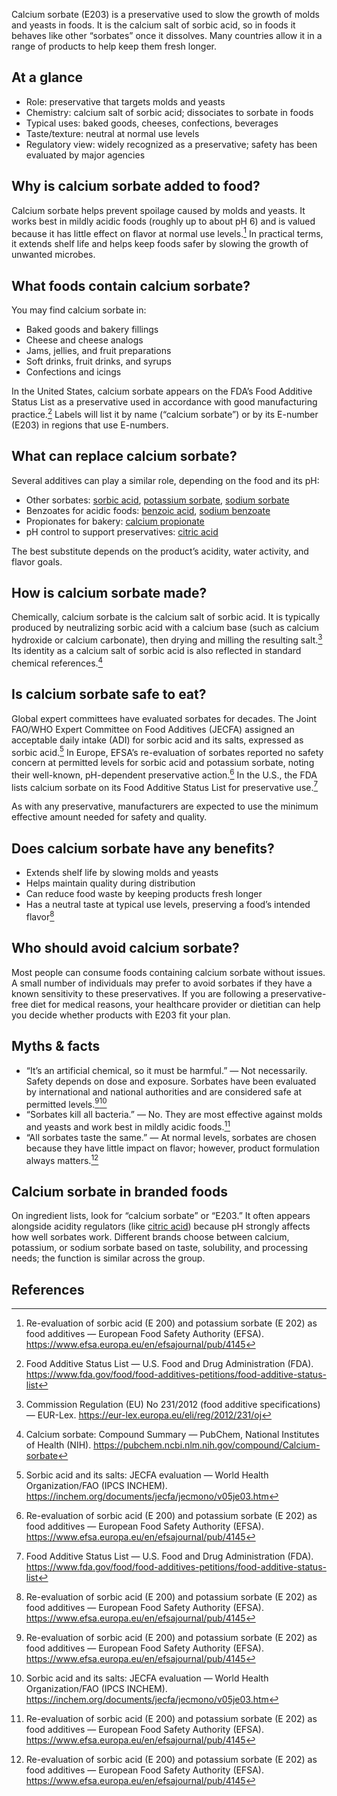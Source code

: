 Calcium sorbate (E203) is a preservative used to slow the growth of molds and yeasts in foods. It is the calcium salt of sorbic acid, so in foods it behaves like other “sorbates” once it dissolves. Many countries allow it in a range of products to help keep them fresh longer. 
<!--more-->

## At a glance
- Role: preservative that targets molds and yeasts
- Chemistry: calcium salt of sorbic acid; dissociates to sorbate in foods
- Typical uses: baked goods, cheeses, confections, beverages
- Taste/texture: neutral at normal use levels
- Regulatory view: widely recognized as a preservative; safety has been evaluated by major agencies

## Why is calcium sorbate added to food?
Calcium sorbate helps prevent spoilage caused by molds and yeasts. It works best in mildly acidic foods (roughly up to about pH 6) and is valued because it has little effect on flavor at normal use levels.[^2] In practical terms, it extends shelf life and helps keep foods safer by slowing the growth of unwanted microbes.

## What foods contain calcium sorbate?
You may find calcium sorbate in:
- Baked goods and bakery fillings
- Cheese and cheese analogs
- Jams, jellies, and fruit preparations
- Soft drinks, fruit drinks, and syrups
- Confections and icings

In the United States, calcium sorbate appears on the FDA’s Food Additive Status List as a preservative used in accordance with good manufacturing practice.[^1] Labels will list it by name (“calcium sorbate”) or by its E-number (E203) in regions that use E-numbers.

## What can replace calcium sorbate?
Several additives can play a similar role, depending on the food and its pH:
- Other sorbates: [sorbic acid](/e200-sorbic-acid), [potassium sorbate](/e202-potassium-sorbate), [sodium sorbate](/e201-sodium-sorbate)
- Benzoates for acidic foods: [benzoic acid](/e210-benzoic-acid), [sodium benzoate](/e211-sodium-benzoate)
- Propionates for bakery: [calcium propionate](/e282-calcium-propionate)
- pH control to support preservatives: [citric acid](/e330-citric-acid)

The best substitute depends on the product’s acidity, water activity, and flavor goals.

## How is calcium sorbate made?
Chemically, calcium sorbate is the calcium salt of sorbic acid. It is typically produced by neutralizing sorbic acid with a calcium base (such as calcium hydroxide or calcium carbonate), then drying and milling the resulting salt.[^3] Its identity as a calcium salt of sorbic acid is also reflected in standard chemical references.[^4]

## Is calcium sorbate safe to eat?
Global expert committees have evaluated sorbates for decades. The Joint FAO/WHO Expert Committee on Food Additives (JECFA) assigned an acceptable daily intake (ADI) for sorbic acid and its salts, expressed as sorbic acid.[^5] In Europe, EFSA’s re-evaluation of sorbates reported no safety concern at permitted levels for sorbic acid and potassium sorbate, noting their well-known, pH-dependent preservative action.[^2] In the U.S., the FDA lists calcium sorbate on its Food Additive Status List for preservative use.[^1]

As with any preservative, manufacturers are expected to use the minimum effective amount needed for safety and quality.

## Does calcium sorbate have any benefits?
- Extends shelf life by slowing molds and yeasts
- Helps maintain quality during distribution
- Can reduce food waste by keeping products fresh longer
- Has a neutral taste at typical use levels, preserving a food’s intended flavor[^2]

## Who should avoid calcium sorbate?
Most people can consume foods containing calcium sorbate without issues. A small number of individuals may prefer to avoid sorbates if they have a known sensitivity to these preservatives. If you are following a preservative-free diet for medical reasons, your healthcare provider or dietitian can help you decide whether products with E203 fit your plan.

## Myths & facts
- “It’s an artificial chemical, so it must be harmful.” — Not necessarily. Safety depends on dose and exposure. Sorbates have been evaluated by international and national authorities and are considered safe at permitted levels.[^2][^5]
- “Sorbates kill all bacteria.” — No. They are most effective against molds and yeasts and work best in mildly acidic foods.[^2]
- “All sorbates taste the same.” — At normal levels, sorbates are chosen because they have little impact on flavor; however, product formulation always matters.[^2]

## Calcium sorbate in branded foods
On ingredient lists, look for “calcium sorbate” or “E203.” It often appears alongside acidity regulators (like [citric acid](/e330-citric-acid)) because pH strongly affects how well sorbates work. Different brands choose between calcium, potassium, or sodium sorbate based on taste, solubility, and processing needs; the function is similar across the group.

## References
[^1]: Food Additive Status List — U.S. Food and Drug Administration (FDA). https://www.fda.gov/food/food-additives-petitions/food-additive-status-list
[^2]: Re-evaluation of sorbic acid (E 200) and potassium sorbate (E 202) as food additives — European Food Safety Authority (EFSA). https://www.efsa.europa.eu/en/efsajournal/pub/4145
[^3]: Commission Regulation (EU) No 231/2012 (food additive specifications) — EUR-Lex. https://eur-lex.europa.eu/eli/reg/2012/231/oj
[^4]: Calcium sorbate: Compound Summary — PubChem, National Institutes of Health (NIH). https://pubchem.ncbi.nlm.nih.gov/compound/Calcium-sorbate
[^5]: Sorbic acid and its salts: JECFA evaluation — World Health Organization/FAO (IPCS INCHEM). https://inchem.org/documents/jecfa/jecmono/v05je03.htm
